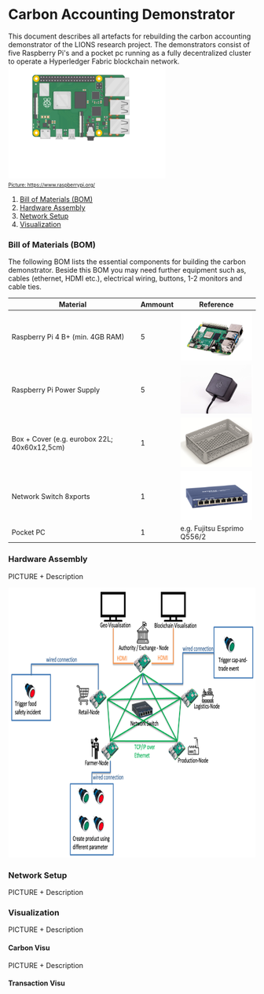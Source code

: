 # Carbon Accounting Demonstrator 

This document describes all artefacts for rebuilding the carbon accounting demonstrator of the LIONS research project. The demonstrators consist of five Raspberry Pi's and a pocket pc running as a fully decentralized cluster to operate a Hyperledger Fabric blockchain network.
<a href="https://www.raspberrypi.com/products/raspberry-pi-4-model-b/"> <img src="./pictures/pi-plug-in.gif" width="320" height="230"/></br>
<font size="1">Picture: https://www.raspberrypi.org/ </font>

1. [Bill of Materials (BOM)](#bill-of-materials)
2. [Hardware Assembly](#hardware-assembly)
3. [Network Setup](#network-setup)
4. [Visualization](#visualization)

### Bill of Materials (BOM)
The following BOM lists the essential components for building the carbon demonstrator. Beside this BOM you may need further equipment such as, cables (ethernet, HDMI etc.), electrical wiring, buttons, 1-2 monitors and cable ties.

| Material                                     | Ammount | Reference                                                                                                                                       |
|----------------------------------------------|---------|-------------------------------------------------------------------------------------------------------------------------------------------------|
| Raspberry Pi 4 B+ (min. 4GB RAM)             | 5       | <a href="https://www.raspberrypi.com/products/raspberry-pi-4-model-b/"> <img src="./pictures/pi.jpeg" width="180" height="100"/> </a>           |
| Raspberry Pi Power Supply                    | 5       | <a href="https://www.raspberrypi.com/products/type-c-power-supply/"> <img src="./pictures/power.jpeg" width="180" height="100"/> </a>           |
| Box + Cover (e.g. eurobox 22L; 40x60x12,5cm) | 1       | <a href="https://www.surplus-systems.de/produkte/euronormboxen/"> <img src="./pictures/box.png" width="180" height="100"/> </a>                 |
| Network Switch 8xports                       | 1       | <a href="https://www.netgear.com/de/business/wired/switches/unmanaged/gs108/"> <img src="./pictures/switch.png" width="150" height="100"/> </a> |
| Pocket PC                                    | 1       | e.g. Fujitsu Esprimo Q556/2                                                                                                                     |


### Hardware Assembly
PICTURE + Description 

<img src="./pictures/cluster.png" width="800" height="550"/>

### Network Setup
PICTURE + Description 

### Visualization
PICTURE + Description 
#### Carbon Visu
PICTURE + Description 
#### Transaction Visu

